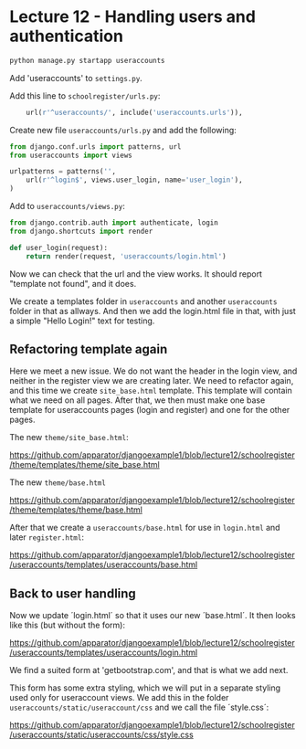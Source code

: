 # Lecture 12 - Handling users and authentication

```bash
python manage.py startapp useraccounts
```

Add 'useraccounts' to `settings.py`.

Add this line to `schoolregister/urls.py`:

```python
    url(r'^useraccounts/', include('useraccounts.urls')),
```

Create new file `useraccounts/urls.py` and add the following:

```python
from django.conf.urls import patterns, url
from useraccounts import views

urlpatterns = patterns('',
    url(r'^login$', views.user_login, name='user_login'),
)
```

Add to `useraccounts/views.py`:

```python
from django.contrib.auth import authenticate, login
from django.shortcuts import render

def user_login(request):
    return render(request, 'useraccounts/login.html')
```

Now we can check that the url and the view works. It should report "template not found", and it does. 

We create a templates folder in `useraccounts` and another `useraccounts` folder in that as allways. And then we add the login.html file in that, with just a simple "Hello Login!" text for testing.

## Refactoring template again

Here we meet a new issue. We do not want the header in the login view, and neither in the register view we are creating later. We need to refactor again, and this time we create `site_base.html` template. This template will contain what we need on all pages. After that, we then must make one base template for useraccounts pages (login and register) and one for the other pages.

The new `theme/site_base.html`:

https://github.com/apparator/djangoexample1/blob/lecture12/schoolregister/theme/templates/theme/site_base.html

The new `theme/base.html`

https://github.com/apparator/djangoexample1/blob/lecture12/schoolregister/theme/templates/theme/base.html

After that we create a `useraccounts/base.html` for use in `login.html` and later `register.html`:

https://github.com/apparator/djangoexample1/blob/lecture12/schoolregister/useraccounts/templates/useraccounts/base.html

## Back to user handling

Now we update ´login.html´ so that it uses our new ´base.html´. It then looks like this (but without the form):

https://github.com/apparator/djangoexample1/blob/lecture12/schoolregister/useraccounts/templates/useraccounts/login.html

We find a suited form at 'getbootstrap.com', and that is what we add next.

This form has some extra styling, which we will put in a separate styling used only for useraccount views. We add this in the folder `useraccounts/static/useraccount/css` and we call the file ´style.css´:

https://github.com/apparator/djangoexample1/blob/lecture12/schoolregister/useraccounts/static/useraccounts/css/style.css
















